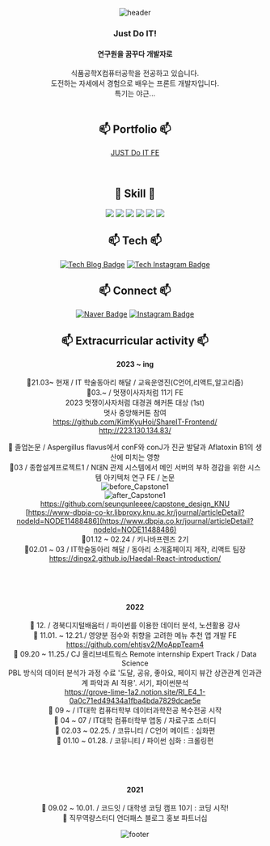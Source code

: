   <div align=center>
  
  ![header](https://capsule-render.vercel.app/api?type=waving&text=Hi%,%20I'm%20DingX2&fontColor=333333&fontSize=40&&color=timeAuto)


  ### Just Do IT!
  #### 연구원을 꿈꾸다 개발자로
  
  식품공학X컴퓨터공학을 전공하고 있습니다. <br/>
  도전하는 자세에서 경험으로 배우는 프론트 개발자입니다. <br/>
  특기는 야근...<br/><br/>


##  📫 Portfolio 📫
[JUST Do IT FE](https://early-sceptre-b04.notion.site/JUST-Do-IT-FE-c7d15afd94e64fb58618dbcd8e643ddd?pvs=4)
  

<br/>

## 📝 Skill 📝
<img src="https://img.shields.io/badge/React-61DAFB?style=for-the-badgestyle=flat-squaret&logo=react&logoColor=white">
<img src="https://img.shields.io/badge/C-A8B9CC?style=for-the-badgestyle=flat-squaret&logo=C&logoColor=white">
<img src="https://img.shields.io/badge/Python-3776AB?style=for-the-badgestyle=flat-squaret&logo=Python&logoColor=white">
<img src="https://img.shields.io/badge/JavaScript-F7DF1E?style=for-the-badgestyle=flat-squaret&logo=JavaScript&logoColor=white">
<img src="https://img.shields.io/badge/HTML5-E34F26?style=for-the-badgestyle=flat-squaret&logo=HTML5&logoColor=white">
<img src="https://img.shields.io/badge/CSS3-1572B6?style=for-the-badgestyle=flat-squaret&logo=CSS3&logoColor=white">


##  📫 Tech 📫
  [![Tech Blog Badge](http://img.shields.io/badge/Tech%20blog-000000?style=for-the-badgestyle=flat-squaret&logo=Tistory&logoColor=white"&link=https://dingx2-story.tistory.com/)](https://dingx2-story.tistory.com/)
  [![Tech Instagram Badge](http://img.shields.io/badge/Tech%20Instagram-E4405F?style=for-the-badgestyle=flat-squaret&logo=Instagram&logoColor=white"&link=https://www.instagram.com/studywith134340/)](https://www.instagram.com/studywith134340/)
 
 
## 📫 Connect 📫
  [![Naver Badge](http://img.shields.io/badge/pourding@naver.com-03C75A?style=for-the-badgestyle=flat-squaret&logo=Naver&logoColor=white"&link=pourding@naver.com/)]()
  [![Instagram Badge](http://img.shields.io/badge/Instagram-E4405F?style=for-the-badgestyle=flat-squaret&logo=Instagram&logoColor=white"&link=https://www.instagram.com/sh._dingx2/)](https://www.instagram.com/sh._dingx2/)

 
## 📫 	Extracurricular activity 📫
<b>2023 ~ ing</b><br/><br/>
🐚21.03~ 현재 / IT 학술동아리 해달 / 교육운영진(C언어,리액트,알고리즘)<br/>
🐚03.~ / 멋쟁이사자처럼 11기 FE<br/>
2023 멋쟁이사자처럼 대경권 해커톤 대상 (1st)<br/>
멋사 중앙해커톤 참여<br/>
<https://github.com/KimKyuHoi/ShareIT-Frontend/><br/>
<http://223.130.134.83/><br/>

🐚 졸업논문 / Aspergillus flavus에서 conF와 conJ가 진균 발달과 Aflatoxin 
B1의 생산에 미치는 영향 <br/>
🐚03 / 종합설계프로젝트1 / N대N 관제 시스템에서 메인 서버의 부하 경감을 위한 시스템 아키텍처 연구 FE / 논문<br/>
![before_Capstone1](https://github.com/DingX2/DingX2/assets/96682768/334dc370-13f0-480e-8d23-de501a1ee677)<br/>
![after_Capstone1](https://github.com/DingX2/DingX2/assets/96682768/b9f3349a-497f-4a2d-b12f-a6a65601f673)<br/>
<https://github.com/seungunleeee/capstone_design_KNU><br/>
[https://www-dbpia-co-kr.libproxy.knu.ac.kr/journal/articleDetail?nodeId=NODE11488486](https://www.dbpia.co.kr/journal/articleDetail?nodeId=NODE11488486)<br/>
🐚01.12 ~ 02.24 / 키나바프렌즈 2기<br/>
🐚02.01 ~ 03 / IT학술동아리 해달 / 동아리 소개홈페이지 제작, 리액트 팀장<br/>
<https://dingx2.github.io/Haedal-React-introduction/><br/>

<br/><br/><br/>

<b>2022</b><br/><br/>
🐚 12. / 경북디지털배움터 / 파이썬를 이용한 데이터 분석, 노션활용 강사<br/>
🐚 11.01. ~ 12.21./ 영양분 점수와 취향을 고려한 메뉴 추천 앱 개발 FE<br/>
<https://github.com/ehtjsv2/MoAppTeam4><br/>
🐚 09.20 ~ 11.25./ CJ 올리브네트웍스 Remote internship Expert Track / Data Science<br/>
PBL 방식의 데이터 분석가 과정 수료 '도달, 공유, 좋아요, 페이지 뷰간 상관관계 인과관계 파악과 AI 적용'. 서기, 파이썬분석<br/>
<https://grove-lime-1a2.notion.site/RI_E4_1-0a0c71ed49434a1fba4bda7829dcae5e><br/>
🐚 09 ~ / IT대학 컴퓨터학부 데이터과학전공 복수전공 시작<br/>
🐚 04 ~ 07 / IT대학 컴퓨터학부 앱동 / 자료구조 스터디<br/>
🐚 02.03 ~ 02.25. / 코뮤니티 / C언어 메이트 : 심화편<br/>
🐚 01.10 ~ 01.28. / 코뮤니티 / 파이썬 심화 : 크롤링편<br/>

<br/><br/><br/>

<b>2021</b><br/><br/>
🐚 09.02 ~ 10.01. / 코드잇 / 대학생 코딩 캠프 10기 : 코딩 시작!<br/>
🐚 직무역량스터디 언더패스 블로그 홍보 파트너십<br/>


![footer](https://capsule-render.vercel.app/api?section=footer&color=timeAuto)

</div>
